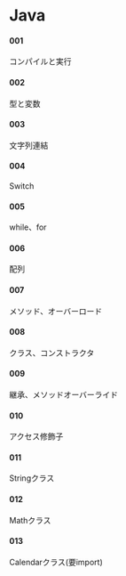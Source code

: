 # Java

#### 001
コンパイルと実行

#### 002
型と変数

#### 003
文字列連結

#### 004
Switch

#### 005
while、for

#### 006
配列

#### 007
メソッド、オーバーロード

#### 008
クラス、コンストラクタ

#### 009
継承、メソッドオーバーライド

#### 010
アクセス修飾子

#### 011
Stringクラス

#### 012
Mathクラス

#### 013
Calendarクラス(要import)
